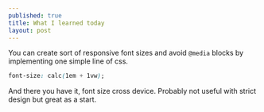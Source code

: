 ```yaml
---
published: true
title: What I learned today
layout: post
---
```

You can create sort of responsive font sizes and avoid ```@media``` blocks by implementing one simple line of css.

```css
font-size: calc(1em + 1vw);
```

And there you have it, font size cross device. Probably not useful with strict design but great as a start.
